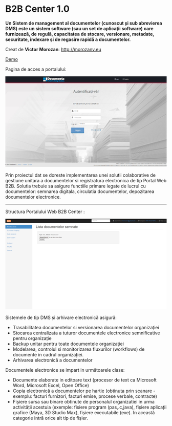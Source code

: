 # B2B Center 1.0
__Un Sistem de management al documentelor (cunoscut și sub abrevierea DMS) este un sistem software (sau un set de aplicații software) care furnizează, de regulă, capacitatea de stocare, versionare, metadate, securitate, indexare și de regasire rapidă a documentelor.__

Creat de **Victor Morozan**: http://morozanv.eu

[Demo](http://morozanv.github.io/b2b-center)

Pagina de acces a portalului:

![Home Screen](/screenshots/screen_1.png)


Prin proiectul dat se doreste implementarea unei solutii colaborative de gestiune unitara a documentelor si registratura electronica de tip Portal Web B2B. Solutia trebuie sa asigure functiile primare legate de lucrul cu documentelor: semnarea digitala, circulatia documentelor, depozitarea documentelor electronice.

***

Structura Portalului Web B2B Center :

![Home Screen](/screenshots/screen_2.png)

Sistemele de tip DMS și arhivare electronică asigură:
* Trasabilitatea documentelor si versionarea documentelor organizației
* Stocarea centralizata a tuturor documentele electronice semnificative pentru organizație
* Backup unitar pentru toate documentele organizației
* Modelarea, controlul si monitorizarea fluxurilor (workflows) de documente in cadrul organizației.
* Arhivarea electronică a documentelor

Documentele electronice se impart in următoarele clase:
* Documente elaborate in editoare text (procesor de text ca Microsoft Word, Microsoft Excel, Open Office)
* Copia electronică a documentelor pe hartie (obtinuta prin scanare - exemplu: facturi furnizori, facturi emise, procese verbale, contracte)
* Fișiere sursa sau binare obtinute de personalul organizatiei in urma activității acestuia (exemple: fisiere program (pas,.c,java), fișiere aplicații grafice (Maya, 3D Studio Max), fișiere executabile (exe). In această categorie intră orice alt tip de fișier.
